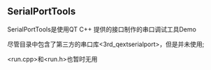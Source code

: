 ## SerialPortTools

SerialPortTools是使用QT C++ 提供的接口制作的串口调试工具Demo

尽管目录中包含了第三方的串口库<3rd_qextserialport>，但是并未使用;

<run.cpp>和<run.h>也暂时无用
